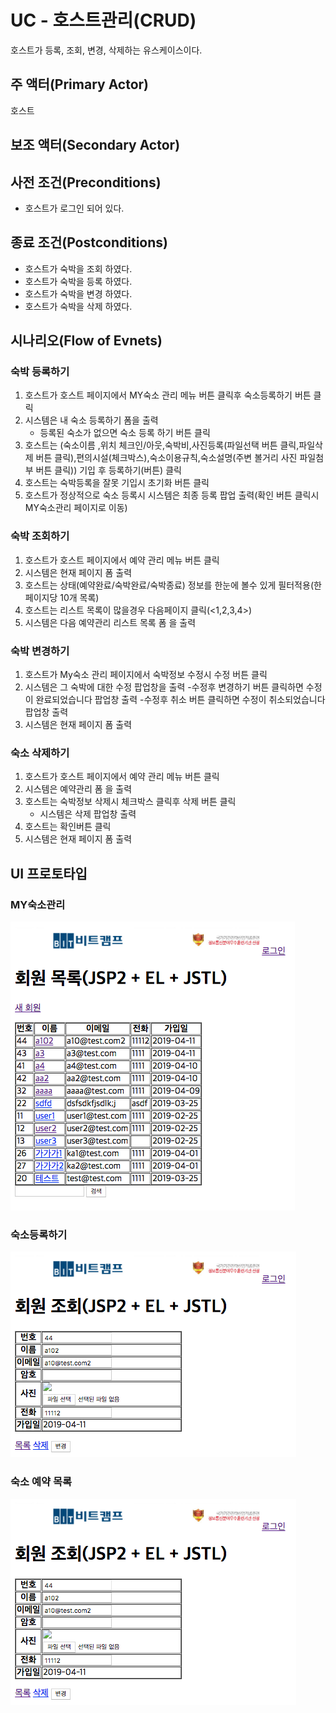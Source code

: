 # UC - 호스트관리(CRUD)

호스트가 등록, 조회, 변경, 삭제하는 유스케이스이다.

## 주 액터(Primary Actor)
호스트

## 보조 액터(Secondary Actor)

## 사전 조건(Preconditions)

- 호스트가 로그인 되어 있다.

## 종료 조건(Postconditions)
- 호스트가 숙박을 조회 하였다.
- 호스트가 숙박을 등록 하였다.
- 호스트가 숙박을 변경 하였다.
- 호스트가 숙박을 삭제 하였다.

## 시나리오(Flow of Evnets)

### 숙박 등록하기

1. 호스트가 호스트 페이지에서 MY숙소 관리 메뉴 버튼 클릭후 숙소등록하기 버튼 클릭
2. 시스템은 내 숙소 등록하기 폼을 출력
   - 등록된 숙소가 없으면 숙소 등록 하기 버튼 클릭
3. 호스트는 (숙소이름 ,위치 체크인/아웃,숙박비,사진등록(파일선택 버튼 클릭,파일삭제 버튼 클릭),편의시설(체크박스),숙소이용규칙,숙소설명(주변 볼거리 사진 파일첨부 버튼 클릭)) 기입 후 등록하기(버튼) 클릭
4. 호스트는 숙박등록을 잘못 기입시 초기화 버튼 클릭
5. 호스트가 정상적으로 숙소 등록시 시스템은 최종 등록 팝업 출력(확인 버튼 클릭시 MY숙소관리 페이지로 이동) 


### 숙박 조회하기


1. 호스트가 호스트 페이지에서 예약 관리 메뉴 버튼 클릭
2. 시스템은 현재 페이지 폼 출력
3. 호스트는 상태(예약완료/숙박완료/숙박종료) 정보를 한눈에 볼수 있게 필터적용(한페이지당 10개 목록)
4. 호스트는 리스트 목록이 많을경우 다음페이지 클릭(<1,2,3,4>)
5. 시스템은 다음 예약관리 리스트 목록 폼 을 출력

    
### 숙박 변경하기

1. 호스트가 My숙소 관리 페이지에서 숙박정보 수정시 수정 버튼 클릭
2. 시스템은 그 숙박에 대한 수정 팝업창을 출력 
        -수정후 변경하기 버튼 클릭하면 수정이 완료되었습니다 팝업창 출력
        -수정후 취소 버튼 클릭하면 수정이 취소되었습니다 팝업창 출력
3. 시스템은 현재 페이지 폼 출력


### 숙소 삭제하기

1. 호스트가 호스트 페이지에서 예약 관리 메뉴 버튼 클릭
2. 시스템은 예약관리 폼 을 출력
3. 호스트는 숙박정보 삭제시 체크박스 클릭후 삭제 버튼 클릭
     - 시스템은 삭제 팝업창 출력
5. 호스트는 확인버튼 클릭
6. 시스템은 현재 페이지 폼 출력

## UI 프로토타입

### MY숙소관리
![숙소 목록](./images/uc002-list.png)

### 숙소등록하기
![숙소 등록하기](./images/uc002-detail.png)

### 숙소 예약 목록
![숙소 예약 목록](./images/uc002-detail.png)


